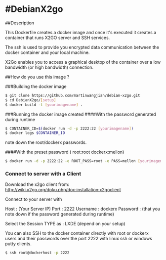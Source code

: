 
#DebianX2go
==========

##Description

This Dockerfile creates a docker image and once it's executed it creates a container that runs X2GO server and SSH services.

The ssh is used to provide you encrypted data communication between the docker container and your local machine.

X2Go enables you to access a graphical desktop of the container over a low bandwidth (or high bandwidth) connection.

##How do you use this image ?

###Building the docker image
```bash
$ git clone https://github.com/martinwangjian/debian-x2go.git
$ cd DebianX2go/[setup]
$ docker build -t [yourimagename] .
```
###Running the docker image created
####With the password generated during runtime
```bash
$ CONTAINER_ID=$(docker run -d -p 2222:22 [yourimagename])
$ docker logs $CONTAINER_ID
```
note down the root/dockerx passwords.

####With the preset password ( root:root dockerx:mellon)
```bash
$ docker run -d -p 2222:22 -e ROOT_PASS=root -e PASS=mellon [yourimagename]
```
### Connect to server with a Client
Download the x2go client from:
http://wiki.x2go.org/doku.php/doc:installation:x2goclient

Connect to your server with 

Host : (Your Server IP)
Port : 2222
Username : dockerx 
Password : (that you note down if the password generated during runtime)

Select the Session TYPE as : LXDE (depend on your setup)

You can also SSH to the docker container directly with root or dockerx users and their passwords over the port 2222 with linux ssh or windows putty clients.
```bash
$ ssh root@dockerhost -p 2222
```